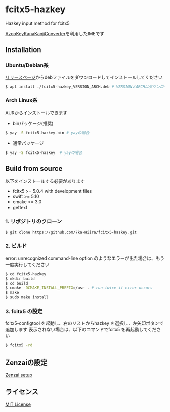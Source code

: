 # fcitx5-hazkey
Hazkey input method for fcitx5

[AzooKeyKanaKanjiConverter](https://github.com/ensan-hcl/AzooKeyKanaKanjiConverter)を利用したIMEです

## Installation

### Ubuntu/Debian系
[リリースページ](https://github.com/7ka-Hiira/fcitx5-hazkey/releases/latest)からdebファイルをダウンロードしてインストールしてください
```sh
$ apt install ./fcitx5-hazkey_VERSION_ARCH.deb # VERSIONとARCHはダウンロードしたファイル名に合わせてください
```

### Arch Linux系
AURからインストールできます

- binパッケージ(推奨)
```sh
$ yay -S fcitx5-hazkey-bin # yayの場合
```

- 通常パッケージ
```sh
$ yay -S fcitx5-hazkey  # yayの場合
```

## Build from source
以下をインストールする必要があります
  - fcitx5 >= 5.0.4 with development files
  - swift >= 5.10
  - cmake >= 3.0
  - gettext

### 1. リポジトリのクローン
```sh
$ git clone https://github.com/7ka-Hiira/fcitx5-hazkey.git
```

### 2. ビルド
error: unrecognized command-line option のようなエラーが出た場合は、もう一度実行してください
```sh
$ cd fcitx5-hazkey
$ mkdir build
$ cd build
$ cmake -DCMAKE_INSTALL_PREFIX=/usr . # run twice if error occurs
$ make
$ sudo make install
```

### 3. fcitx5 の設定
fcitx5-configtool を起動し、右のリストからhazkey を選択し、左矢印ボタンで追加します
表示されない場合は、以下のコマンドでfcitx5 を再起動してください
```sh
$ fcitx5 -rd
```

## Zenzaiの設定
[Zenzai setup](./docs/zenzai.md)

## ライセンス
[MIT License](./LICENSE)

